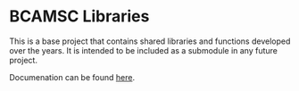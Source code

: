 BCAMSC Libraries
================
This is a base project that contains shared libraries and functions developed
over the years. It is intended to be included as a submodule in any future
project.

Documenation can be found [here](http://bcamsc-robotics.github.io/bcamsc-lib/doc/html/).


